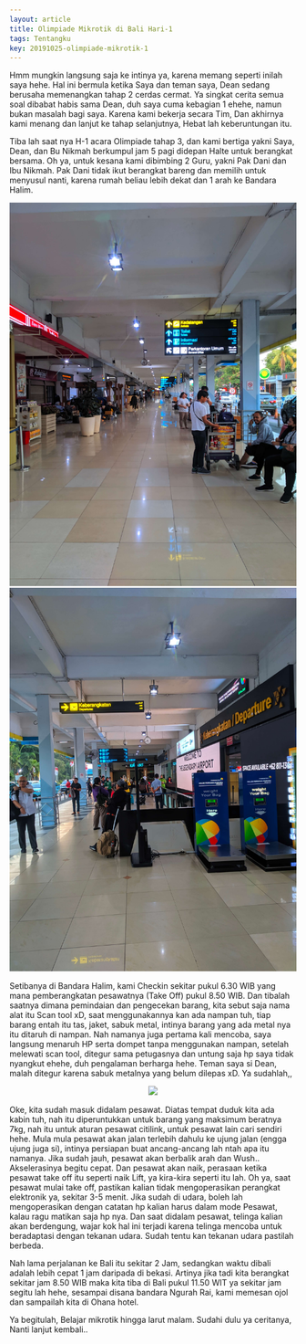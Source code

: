 ```yaml
---
layout: article
title: Olimpiade Mikrotik di Bali Hari-1
tags: Tentangku
key: 20191025-olimpiade-mikrotik-1
---
```


Hmm mungkin langsung saja ke intinya ya, karena memang seperti inilah saya hehe. Hal ini bermula ketika Saya dan teman saya, Dean sedang berusaha memenangkan tahap 2 cerdas cermat. Ya singkat cerita semua soal dibabat habis sama Dean, duh saya cuma kebagian 1 ehehe, namun bukan masalah bagi saya. Karena kami bekerja secara Tim, Dan akhirnya kami menang dan lanjut ke tahap selanjutnya, Hebat lah keberuntungan itu.
  
Tiba lah saat nya H-1 acara Olimpiade tahap 3, dan kami bertiga yakni Saya, Dean, dan Bu Nikmah berkumpul jam 5 pagi didepan Halte untuk berangkat bersama. Oh ya, untuk kesana kami dibimbing 2 Guru, yakni Pak Dani dan Ibu Nikmah. Pak Dani tidak ikut berangkat bareng dan memilih untuk menyusul nanti, karena rumah beliau lebih dekat dan 1 arah ke Bandara Halim.

<div align="center" markdown="1">
<img class="image image--md" src="/image/Olimpiade Mikrotik Hari 1/IMG_20191022_054017.jpg"/>
<img class="image image--md" src="/image/Olimpiade Mikrotik Hari 1/IMG_20191022_054023.jpg"/>
</div>

Setibanya di Bandara Halim, kami Checkin sekitar pukul 6.30 WIB yang mana pemberangkatan pesawatnya (Take Off) pukul 8.50 WIB. Dan tibalah saatnya dimana pemindaian dan pengecekan barang, kita sebut saja nama alat itu Scan tool xD, saat menggunakannya kan ada nampan tuh, tiap barang entah itu tas, jaket, sabuk metal, intinya barang yang ada metal nya itu ditaruh di nampan. Nah namanya juga pertama kali mencoba, saya langsung menaruh HP serta dompet tanpa menggunakan nampan, setelah melewati scan tool, ditegur sama petugasnya dan untung saja hp saya tidak nyangkut ehehe, duh pengalaman berharga hehe. Teman saya si Dean, malah ditegur karena sabuk metalnya yang belum dilepas xD. Ya sudahlah,,

<div align="center" mardown"1">
<img class="image image--lg" src=/image/Olimpiade Mikrotik Hari 1/IMG_20191022_075706.jpg"/>
</div>

Oke, kita sudah masuk didalam pesawat. Diatas tempat duduk kita ada kabin tuh, nah itu diperuntukkan untuk barang yang maksimum beratnya 7kg, nah itu untuk aturan pesawat citilink, untuk pesawat lain cari sendiri hehe. Mula mula pesawat akan jalan terlebih dahulu ke ujung jalan (engga ujung juga si), intinya persiapan buat ancang-ancang lah ntah apa itu namanya. Jika sudah jauh, pesawat akan berbalik arah dan Wush.. Akselerasinya begitu cepat. Dan pesawat akan naik, perasaan ketika pesawat take off itu seperti naik Lift, ya kira-kira seperti itu lah. Oh ya, saat pesawat mulai take off, pastikan kalian tidak mengoperasikan perangkat elektronik ya, sekitar 3-5 menit. Jika sudah di udara, boleh lah mengoperasikan dengan catatan hp kalian harus dalam mode Pesawat, kalau ragu matikan saja hp nya. Dan saat didalam pesawat, telinga kalian akan berdengung, wajar kok hal ini terjadi karena telinga mencoba untuk beradaptasi dengan tekanan udara. Sudah tentu kan tekanan udara pastilah berbeda.

Nah lama perjalanan ke Bali itu sekitar 2 Jam, sedangkan waktu dibali adalah lebih cepat 1 jam daripada di bekasi. Artinya jika tadi kita berangkat sekitar jam 8.50 WIB maka kita tiba di Bali pukul 11.50 WIT ya sekitar jam segitu lah hehe, sesampai disana bandara Ngurah Rai, kami memesan ojol dan sampailah kita di Ohana hotel.

Ya begitulah, Belajar mikrotik hingga larut malam. Sudahi dulu ya ceritanya, Nanti lanjut kembali..
